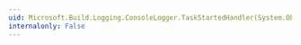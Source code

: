 ```yaml
---
uid: Microsoft.Build.Logging.ConsoleLogger.TaskStartedHandler(System.Object,Microsoft.Build.Framework.TaskStartedEventArgs)
internalonly: False
---
```

